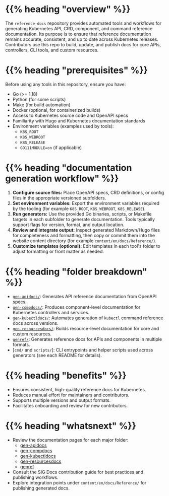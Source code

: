 # {{% heading "overview" %}}

The `reference-docs` repository provides automated tools and workflows for generating Kubernetes API, CRD, component, and command reference documentation. Its purpose is to ensure that reference documentation remains accurate, consistent, and up to date across Kubernetes releases. Contributors use this repo to build, update, and publish docs for core APIs, controllers, CLI tools, and custom resources.

# {{% heading "prerequisites" %}}

Before using any tools in this repository, ensure you have:

- Go (>= 1.18)
- Python (for some scripts)
- Make (for build automation)
- Docker (optional, for containerized builds)
- Access to Kubernetes source code and OpenAPI specs
- Familiarity with Hugo and Kubernetes documentation standards
- Environment variables (examples used by tools):
  - `K8S_ROOT`
  - `K8S_WEBROOT`
  - `K8S_RELEASE`
  - `GO111MODULE=on` (if applicable)

# {{% heading "documentation generation workflow" %}}

1. **Configure source files:** Place OpenAPI specs, CRD definitions, or config files in the appropriate versioned subfolders.
2. **Set environment variables:** Export the environment variables required by the tooling (for example `K8S_ROOT`, `K8S_WEBROOT`, `K8S_RELEASE`).
3. **Run generators:** Use the provided Go binaries, scripts, or Makefile targets in each subfolder to generate documentation. Tools typically support flags for version, format, and output location.
4. **Review and integrate output:** Inspect generated Markdown/Hugo files for completeness and formatting, then copy or commit them into the website content directory (for example `content/en/docs/Reference/`).
5. **Customize templates (optional):** Edit templates in each tool's folder to adjust formatting or front matter as needed.

# {{% heading "folder breakdown" %}}

- [`gen-apidocs/`](./gen-apidocs/README.md): Generates API reference documentation from OpenAPI specs.
- [`gen-compdocs/`](./gen-compdocs/README.md): Produces component-level documentation for Kubernetes controllers and services.
- [`gen-kubectldocs/`](./gen-kubectldocs/README.md): Automates generation of `kubectl` command reference docs across versions.
- [`gen-resourcesdocs/`](./gen-resourcesdocs/README.md): Builds resource-level documentation for core and custom resources.
- [`genref/`](./genref/README.md): Generates reference docs for APIs and components in multiple formats.
- [`cmd/` and `scripts/`]: CLI entrypoints and helper scripts used across generators (see each README for details).

# {{% heading "benefits" %}}

- Ensures consistent, high-quality reference docs for Kubernetes.
- Reduces manual effort for maintainers and contributors.
- Supports multiple versions and output formats.
- Facilitates onboarding and review for new contributors.

# {{% heading "whatsnext" %}}

- Review the documentation pages for each major folder:
  - [gen-apidocs](./gen-apidocs/README.md)
  - [gen-compdocs](./gen-compdocs/README.md)
  - [gen-kubectldocs](./gen-kubectldocs/README.md)
  - [gen-resourcesdocs](./gen-resourcesdocs/README.md)
  - [genref](./genref/README.md)
- Consult the SIG Docs contribution guide for best practices and publishing workflows.
- Explore integration points under `content/en/docs/Reference/` for publishing generated docs.
